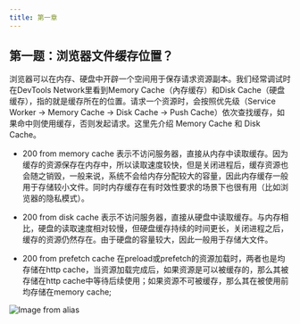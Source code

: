```yaml
---
title: 第一章
---
```


## 第一题：浏览器文件缓存位置？

浏览器可以在内存、硬盘中开辟一个空间用于保存请求资源副本。我们经常调试时在DevTools Network里看到Memory Cache（內存缓存）和Disk Cache（硬盘缓存），指的就是缓存所在的位置。请求一个资源时，会按照优先级（Service Worker -> Memory Cache -> Disk Cache -> Push Cache）依次查找缓存，如果命中则使用缓存，否则发起请求。这里先介绍 Memory Cache 和 Disk Cache。

- 200 from memory cache
表示不访问服务器，直接从内存中读取缓存。因为缓存的资源保存在内存中，所以读取速度较快，但是关闭进程后，缓存资源也会随之销毁，一般来说，系统不会给内存分配较大的容量，因此内存缓存一般用于存储较小文件。同时内存缓存在有时效性要求的场景下也很有用（比如浏览器的隐私模式）。

- 200 from disk cache
表示不访问服务器，直接从硬盘中读取缓存。与内存相比，硬盘的读取速度相对较慢，但硬盘缓存持续的时间更长，关闭进程之后，缓存的资源仍然存在。由于硬盘的容量较大，因此一般用于存储大文件。

- 200 from prefetch cache
在preload或prefetch的资源加载时，两者也是均存储在http cache，当资源加载完成后，如果资源是可以被缓存的，那么其被存储在http cache中等待后续使用；如果资源不可被缓存，那么其在被使用前均存储在memory cache;

![Image from alias](/hm5o6ugws2.png)